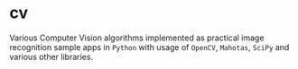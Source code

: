 # cv

Various Computer Vision algorithms implemented as practical image recognition sample apps in `Python` with usage of `OpenCV`, `Mahotas`, `SciPy` and various other libraries.
